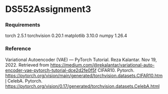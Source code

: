 # DS552Assignment3

### Requirements
torch 2.5.1
torchvision 0.20.1
matplotlib 3.10.0
numpy 1.26.4

### Reference
Variational Autoencoder (VAE) — PyTorch Tutorial. Reza Kalantar. Nov 19, 2022. Retrieved from https://medium.com/@rekalantar/variational-auto-encoder-vae-pytorch-tutorial-dce2d2fe0f5f
CIFAR10. Pytorch. https://pytorch.org/vision/main/generated/torchvision.datasets.CIFAR10.html
CelebA. Pytorch. https://pytorch.org/vision/0.17/generated/torchvision.datasets.CelebA.html

